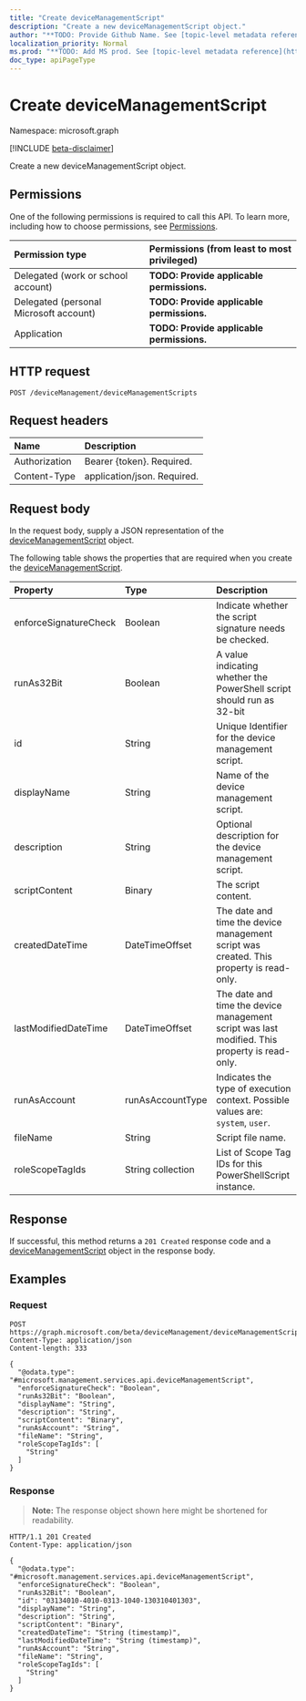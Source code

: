 ```yaml
---
title: "Create deviceManagementScript"
description: "Create a new deviceManagementScript object."
author: "**TODO: Provide Github Name. See [topic-level metadata reference](https://msgo.azurewebsites.net/add/document/guidelines/metadata.html#topic-level-metadata)**"
localization_priority: Normal
ms.prod: "**TODO: Add MS prod. See [topic-level metadata reference](https://msgo.azurewebsites.net/add/document/guidelines/metadata.html#topic-level-metadata)**"
doc_type: apiPageType
---
```


# Create deviceManagementScript
Namespace: microsoft.graph

[!INCLUDE [beta-disclaimer](../../includes/beta-disclaimer.md)]

Create a new deviceManagementScript object.

## Permissions
One of the following permissions is required to call this API. To learn more, including how to choose permissions, see [Permissions](/graph/permissions-reference).

|Permission type|Permissions (from least to most privileged)|
|:---|:---|
|Delegated (work or school account)|**TODO: Provide applicable permissions.**|
|Delegated (personal Microsoft account)|**TODO: Provide applicable permissions.**|
|Application|**TODO: Provide applicable permissions.**|

## HTTP request

<!-- {
  "blockType": "ignored"
}
-->
``` http
POST /deviceManagement/deviceManagementScripts
```

## Request headers
|Name|Description|
|:---|:---|
|Authorization|Bearer {token}. Required.|
|Content-Type|application/json. Required.|

## Request body
In the request body, supply a JSON representation of the [deviceManagementScript](../resources/devicemanagementscript.md) object.

The following table shows the properties that are required when you create the [deviceManagementScript](../resources/devicemanagementscript.md).

|Property|Type|Description|
|:---|:---|:---|
|enforceSignatureCheck|Boolean|Indicate whether the script signature needs be checked.|
|runAs32Bit|Boolean|A value indicating whether the PowerShell script should run as 32-bit|
|id|String|Unique Identifier for the device management script.|
|displayName|String|Name of the device management script.|
|description|String|Optional description for the device management script.|
|scriptContent|Binary|The script content.|
|createdDateTime|DateTimeOffset|The date and time the device management script was created. This property is read-only.|
|lastModifiedDateTime|DateTimeOffset|The date and time the device management script was last modified. This property is read-only.|
|runAsAccount|runAsAccountType|Indicates the type of execution context. Possible values are: `system`, `user`.|
|fileName|String|Script file name.|
|roleScopeTagIds|String collection|List of Scope Tag IDs for this PowerShellScript instance.|



## Response

If successful, this method returns a `201 Created` response code and a [deviceManagementScript](../resources/devicemanagementscript.md) object in the response body.

## Examples

### Request
<!-- {
  "blockType": "request",
  "name": "create_devicemanagementscript_from_"
}
-->
``` http
POST https://graph.microsoft.com/beta/deviceManagement/deviceManagementScripts
Content-Type: application/json
Content-length: 333

{
  "@odata.type": "#microsoft.management.services.api.deviceManagementScript",
  "enforceSignatureCheck": "Boolean",
  "runAs32Bit": "Boolean",
  "displayName": "String",
  "description": "String",
  "scriptContent": "Binary",
  "runAsAccount": "String",
  "fileName": "String",
  "roleScopeTagIds": [
    "String"
  ]
}
```


### Response
>**Note:** The response object shown here might be shortened for readability.
<!-- {
  "blockType": "response",
  "truncated": true,
  "@odata.type": "microsoft.management.services.api.deviceManagementScript"
}
-->
``` http
HTTP/1.1 201 Created
Content-Type: application/json

{
  "@odata.type": "#microsoft.management.services.api.deviceManagementScript",
  "enforceSignatureCheck": "Boolean",
  "runAs32Bit": "Boolean",
  "id": "03134010-4010-0313-1040-130310401303",
  "displayName": "String",
  "description": "String",
  "scriptContent": "Binary",
  "createdDateTime": "String (timestamp)",
  "lastModifiedDateTime": "String (timestamp)",
  "runAsAccount": "String",
  "fileName": "String",
  "roleScopeTagIds": [
    "String"
  ]
}
```

